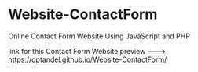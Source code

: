 # Website-ContactForm
Online Contact Form Website Using JavaScript and PHP

link for this Contact Form Website preview ---> https://dptandel.github.io/Website-ContactForm/
